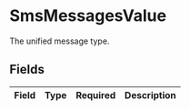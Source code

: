 # SmsMessagesValue

The unified message type.


## Fields

| Field       | Type        | Required    | Description |
| ----------- | ----------- | ----------- | ----------- |